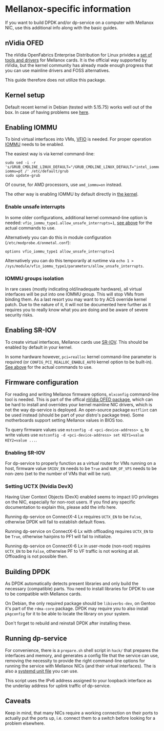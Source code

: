 # Mellanox-specific information
If you want to build DPDK and/or dp-service on a computer with Mellanox NIC, use this additional info along with the basic guides.


## nVidia OFED
The nVidia OpenFabrics Enterprise Distribution for Linux privides a [set of tools and drivers](https://network.nvidia.com/products/infiniband-drivers/linux/mlnx_ofed/) for Mellanox cards. It is the official way supported by nVidia, but the kernel community has already made enough progress that you can use mainline drivers and FOSS alternatives.

This guide therefore does not utilize this package.


## Kernel setup
Default recent kernel in Debian (tested with 5.15.75) works well out of the box. In case of having problems see [here](kernel.md#mellanox-drivers).


## Enabling IOMMU
To bind virtual interfaces into VMs, [VFIO](https://docs.kernel.org/driver-api/vfio.html) is needed. For proper operation [IOMMU](https://en.wikipedia.org/wiki/Input%E2%80%93output_memory_management_unit) needs to be enabled.

The easiest way is via kernel command-line:
```
sudo sed -i -r 's/GRUB_CMDLINE_LINUX_DEFAULT="/GRUB_CMDLINE_LINUX_DEFAULT="intel_iommu=on iommu=pt /' /etc/default/grub
sudo update-grub
```
Of course, for AMD processors, use `amd_iommu=on` instead.

The other way is enabling IOMMU by default directly in [the kernel](kernel.md#iommu).

### Enable unsafe interrupts
In some older configurations, additional kernel command-line option is needed: `vfio_iommu_type1.allow_unsafe_interrupts=1`, [see above](#enabling-iommu) for the actual commands to use.

Alternatively you can do this in module configuration (`/etc/modprobe.d/onmetal.conf`):
```
options vfio_iommu_type1 allow_unsafe_interrupts=1
```

Alternatively you can do this temporarily at runtime via `echo 1 > /sys/module/vfio_iommu_type1/parameters/allow_unsafe_interrupts`.

### IOMMU groups isolation
In rare cases (mostly indicating old/inadequate hardware), all virtual interfaces will be put into one IOMMU group. This will stop VMs from binding them. As a last resort you may want to try ACS override kernel patch. Due to the nature of it, it will not be documented here further as it requires you to really know what you are doing and be aware of severe security risks.


## Enabling SR-IOV
To create virtual interfaces, Mellanox cards use [SR-IOV](https://en.wikipedia.org/wiki/Single-root_input/output_virtualization). This should be enabled by default in your kernel.

In some hardware however, `pci=realloc` kernel command-line parameter is required (or `CONFIG_PCI_REALLOC_ENABLE_AUTO` kernel option to be built-in). [See above](#enabling-iommu) for the actual commands to use.


## Firmware configuration
For reading and writing Mellanox firmware options, `mlxconfig` command-line tool is needed. This is part of the offical [nVidia OFED package](#nvidia-ofed), which can be hard to install and overrides your kernel mainline NIC drivers, which is not the way dp-service is deployed. An open-source package `mstflint` can be used instead (should be part of your distro's package tree). Some motherboards support setting Mellanox values in BIOS too.

To query firmware values use `mstconfig -d <pci-device-address> q`, to write values use `mstconfig -d <pci-device-address> set KEY1=value KEY2=value ...`.

### Enabling SR-IOV
For dp-service to properly function as a virtual router for VMs running on a host, firmware value `SRIOV_EN` needs to be `True` and `NUM_OF_VFS` needs to be non-zero (set to the number of VMs that will be run).

### Setting UCTX (Nvidia DevX)
Having User Context Objects (DevX) enabled seems to impact I/O privileges on the NIC, especially for non-root users. If you find any specific documentation to explain this, please add the info here.

Running dp-service on ConnectX-4 Lx requires `UCTX_EN` to be `False`, otherwise DPDK will fail to establish default flows.

Running dp-service on ConnectX-6 Lx with offloading requires `UCTX_EN` to be `True`, otherwise hairpins to PF1 will fail to initialize.

Running dp-service on ConnectX-6 Lx in user-mode (non-root) requires `UCTX_EN` to be `False`, otherwise PF to VF traffic is not working at all. Offloading is not possible then.


## Building DPDK
As DPDK automatically detects present libraries and only build the necessary (compatible) parts. You need to install libraries for DPDK to use to be compatible with Mellanox cards.

On Debian, the only required package should be `libiverbs-dev`, on Gentoo it's part of the `rdma-core` package. DPDK may require you to also install `pkgconfig` for it to be able to locate the library on your system.

Don't forget to rebuild and reinstall DPDK after installing these.


## Running dp-service
For convenience, there is a `prepare.sh` shell script in `hack/` that prepares the interfaces and memory, and generates a config file that the service can use, removing the necessity to provide the right command-line options for running the service with Mellanox NICs (and their virtual interfaces). The is also a [systemd unit file](running.md#mellanox-cards) you can use.

This script uses the IPv6 address assigned to your loopback interface as the underlay address for uplink traffic of dp-service.


## Caveats
Keep in mind, that many NICs require a working connection on their ports to actually put the ports up, i.e. connect them to a switch before looking for a problem elsewhere.
